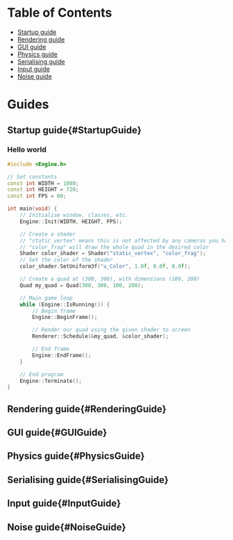 # Table of Contents

- [ Startup guide ](#StartupGuide)
- [ Rendering guide ](#RenderingGuide)
- [ GUI guide ](#GUIGuide)
- [ Physics guide ](#PhysicsGuide)
- [ Serialising guide ](#SerialisingGuide)
- [ Input guide ](#InputGuide)
- [ Noise guide ](#NoiseGuide)

# Guides
## Startup guide{#StartupGuide}

### Hello world

```c++
#include <Engine.h>

// Set constants
const int WIDTH = 1080;
const int HEIGHT = 720;
const int FPS = 60;

int main(void) {
	// Initialise window, classes, etc.
	Engine::Init(WIDTH, HEIGHT, FPS);

	// Create a shader
	// "static_vertex" means this is not affected by any cameras you have
	// "color_frag" will draw the whole quad in the desired color
	Shader color_shader = Shader("static_vertex", "color_frag");
	// Set the color of the shader
	color_shader.SetUniform3f("u_Color", 1.0f, 0.0f, 0.0f);

	// Create a quad at (300, 300), with dimensions (100, 200)
	Quad my_quad = Quad(300, 300, 100, 200);

	// Main game loop
	while (Engine::IsRunning()) {
		// Begin frame
		Engine::BeginFrame();

		// Render our quad using the given shader to screen
		Renderer::Schedule(&my_quad, &color_shader);

		// End frame
		Engine::EndFrame();
	}

	// End program
	Engine::Terminate();
}
```

## Rendering guide{#RenderingGuide}
## GUI guide{#GUIGuide}
## Physics guide{#PhysicsGuide}
## Serialising guide{#SerialisingGuide}
## Input guide{#InputGuide}
## Noise guide{#NoiseGuide}
